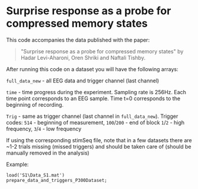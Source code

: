 # Surprise response as a probe for compressed memory states

This code accompanies the data published with the paper:

> "Surprise response as a probe for compressed memory states" 
by Hadar Levi-Aharoni, Oren Shriki and Naftali Tishby.

After running this code on a dataset you will have the following arrays:

`full_data_new` - all EEG data and trigger channel (last channel)

`time` - time progress during the experiment. Sampling rate is 256Hz. Each
       time point corresponds to an EEG sample. Time t=0 corresponds to
       the beginning of recording.
       
`Trig` - same as trigger channel (last channel in `full_data_new`). Trigger
      codes: `514` - beginning of measurement, `100`/`200` - end of block
             `1`/`2` - high frequency, `3`/`4` - low frequency
             
If using the corresponding stimSeq file, note that in a few datasets 
there are ~1-2 trials missing (missed triggers) and should be taken care of
(should be manually removed in the analysis)

Example:
```
load('S1\Data_S1.mat')
prepare_data_and_triggers_P300Dataset;
```
